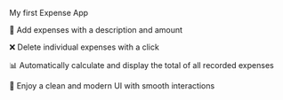 My first Expense App

📝 Add expenses with a description and amount

❌ Delete individual expenses with a click

📊 Automatically calculate and display the total of all recorded expenses

🎨 Enjoy a clean and modern UI with smooth interactions
